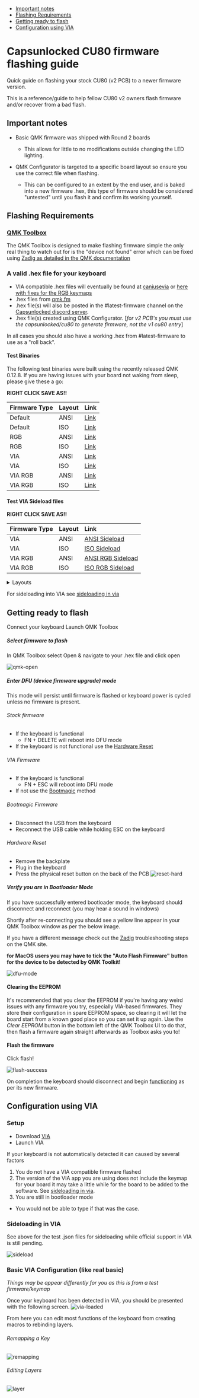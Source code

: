   * [Important notes](#important-notes)
  * [Flashing Requirements](#flashing-requirements)
  * [Getting ready to flash](#getting-ready-to-flash)
  * [Configuration using VIA](#configuration-using-via)

# Capsunlocked CU80 firmware flashing guide

Quick guide on flashing your stock CU80 (v2 PCB) to a newer firmware version.

This is a reference/guide to help fellow CU80 v2 owners flash firmware and/or recover from a bad flash.

## Important notes

- Basic QMK firmware was shipped with Round 2 boards 
  - This allows for little to no modifications outside changing the LED lighting.

- QMK Configurator is targeted to a specific board layout so ensure you use the correct file when flashing.
  - This can be configured to an extent by the end user, and is baked into a new firmware .hex, this type of firmware should be considered "untested" until you flash it and confirm its working yourself.


## Flashing Requirements


### [QMK Toolbox](https://github.com/qmk/qmk_toolbox/releases/latest)
The QMK Toolbox is designed to make flashing firmware simple the only real thing to watch out for is the "device not found" error which can be fixed using [Zadig as detailed in the QMK documentation](https://docs.qmk.fm/#/driver_installation_zadig)


### A valid .hex file for your keyboard

- VIA compatible .hex files will eventually be found at [caniusevia](https://caniusevia.com/docs/download_firmware/) or [here with fixes for the RGB keymaps](https://github.com/Xelus22/QMK-VIA-Hex)
- .hex files from [qmk.fm](https://qmk.fm)
- .hex file(s) will also be posted in the #latest-firmware channel on the [Capsunlocked discord server](https://discord.com/invite/c6Eytwc).
- .hex file(s) created using QMK Configurator. [*for v2 PCB's you must use the capsunlocked/cu80 to generate firmware, not the v1 cu80 entry*]

In all cases you should also have a working .hex from #latest-firmware to use as a "roll back". 

#### Test Binaries

The following test binaries were built using the recently released QMK 0.12.8. If you are having issues with your board not waking from sleep, please give these a go:

**RIGHT CLICK SAVE AS!!**

|Firmware Type |Layout|Link|
|:---|:---|:---|
|Default|ANSI|[Link](https://raw.githubusercontent.com/maz0r/cu80-flashguide/main/test_binaries/QMK/capsunlocked_cu80_v2_ansi_default.0.12.8.hex)|
|Default|ISO|[Link](https://raw.githubusercontent.com/maz0r/cu80-flashguide/main/test_binaries/QMK/capsunlocked_cu80_v2_iso_default.0.12.8.hex)|
|RGB|ANSI|[Link](https://raw.githubusercontent.com/maz0r/cu80-flashguide/main/test_binaries/QMK/capsunlocked_cu80_v2_ansi_rgb_default.0.12.8.hex)|
|RGB|ISO|[Link](https://raw.githubusercontent.com/maz0r/cu80-flashguide/main/test_binaries/QMK/capsunlocked_cu80_v2_iso_rgb_default.0.12.8.hex)|
|VIA|ANSI|[Link](https://raw.githubusercontent.com/maz0r/cu80-flashguide/main/test_binaries/VIA/capsunlocked_cu80_v2_ansi_via.0.12.8.hex)|
|VIA|ISO|[Link](https://raw.githubusercontent.com/maz0r/cu80-flashguide/main/test_binaries/VIA/capsunlocked_cu80_v2_iso_via.0.12.8.hex)|
|VIA RGB|ANSI|[Link](https://raw.githubusercontent.com/maz0r/cu80-flashguide/main/test_binaries/VIA/capsunlocked_cu80_v2_ansi_rgb_via.0.12.8.hex)|
|VIA RGB|ISO|[Link](https://raw.githubusercontent.com/maz0r/cu80-flashguide/main/test_binaries/VIA/capsunlocked_cu80_v2_iso_rgb_via.0.12.8.hex)|

#### Test VIA Sideload files

**RIGHT CLICK SAVE AS!!**

|Firmware Type |Layout|Link|
|:---|:---|:---|
|VIA|ANSI|[ANSI Sideload](https://raw.githubusercontent.com/maz0r/cu80-flashguide/main/test_binaries/VIA/cu80_v2_ansi.json) |
|VIA|ISO|[ISO Sideload](https://raw.githubusercontent.com/maz0r/cu80-flashguide/main/test_binaries/VIA/cu80_v2_iso.json) |
|VIA RGB|ANSI|[ANSI RGB Sideload](https://raw.githubusercontent.com/maz0r/cu80-flashguide/main/test_binaries/VIA/cu80_v2_ansi_rgb.json) |
|VIA RGB|ISO|[ISO RGB Sideload](https://raw.githubusercontent.com/maz0r/cu80-flashguide/main/test_binaries/VIA/cu80_v2_iso_rgb.json) |

<details>
<summary>Layouts</summary>

![ansi_l1](img/ansi_v2_default_l1.JPG)
![ansi_l2](img/ansi_v2_default_l2.JPG)
![iso_l1](img/iso_v2_default_l1.JPG)
![iso_l2](img/iso_v2_default_l2.JPG)
</details>  



For sideloading into VIA see [sideloading in via](#sideloading-in-via)




## Getting ready to flash

Connect your keyboard
Launch QMK Toolbox

##### Select firmware to flash

In QMK Toolbox select Open & navigate to your .hex file and click open

![qmk-open](img/qmk-open.gif)


##### Enter DFU (device firmware upgrade) mode

This mode will persist until firmware is flashed or keyboard power is cycled unless no firmware is present.

###### Stock firmware

 - If the keyboard is functional  
    - FN + DELETE will reboot into DFU mode
 - If the keyboard is not functional use the [Hardware Reset](#hardware-reset)

###### VIA Firmware

 - If the keyboard is functional
   - FN + ESC will reboot into DFU mode
 - If not use the [Bootmagic](#bootmagic-firmware) method

###### Bootmagic Firmware

 - Disconnect the USB from the keyboard
 - Reconnect the USB cable while holding ESC on the keyboard

###### Hardware Reset

 - Remove the backplate
 - Plug in the keyboard
 - Press the physical reset button on the back of the PCB
![reset-hard](img/reset-hard.png)


##### Verify you are in Bootloader Mode

If you have successfully entered bootloader mode, the keyboard should disconnect and reconnect (you may hear a sound in windows) 

Shortly after re-connecting you should see a yellow line appear in your QMK Toolbox window as per the below image.

If you have a different message check out the [Zadig](https://docs.qmk.fm/#/driver_installation_zadig) troubleshooting steps on the QMK site.

**for MacOS users you may have to tick the "Auto Flash Firmware" button for the device to be detected by QMK Toolkit!**

![dfu-mode](img/dfu-mode.png)

#### Clearing the EEPROM

It's recommended that you clear the EEPROM if you're having any weird issues with any firmware you try, especially VIA-based firmwares. They store their configuration in spare EEPROM space, so clearing it will let the board start from a known good place so you can set it up again. Use the _Clear EEPROM_ button in the bottom left of the QMK Toolbox UI to do that, then flash a firmware again straight afterwards as Toolbox asks you to!

#### Flash the firmware

Click flash!

![flash-success](img/flashing.gif)

On completion the keyboard should disconnect and begin <u>functioning</u> as per its new firmware.



## Configuration using VIA

### Setup
- Download [VIA](https://github.com/the-via/releases/releases/latest)
- Launch VIA
  

If your keyboard is not automatically detected it can caused by several factors

1. You do not have a VIA compatible firmware flashed
2. The version of the VIA app you are using does not include the keymap for your board it may take a little while for the board to be added to the software. See [sideloading in via](#sideloading-in-via).
3. You are still in bootloader mode
  - You would not be able to type if that was the case.


### Sideloading in VIA

See above for the test .json files for sideloading while official support in VIA is still pending.

![sideload](img/sideload.gif)


### Basic VIA Configuration (like real basic)

*Things may be appear differently for you as this is from a test firmware/keymap*

Once your keyboard has been detected in VIA, you should be presented with the following screen.
![via-loaded](img/via-loaded.png)

From here you can edit most functions of the keyboard from creating macros to rebinding layers.

###### Remapping a Key


![remapping](img/remap.gif)


###### Editing Layers


![layer](img/layer.gif)


